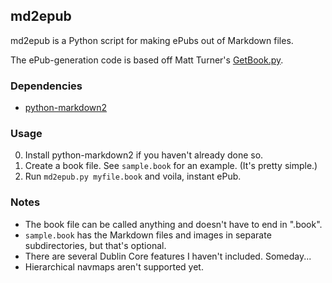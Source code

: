 ## md2epub

md2epub is a Python script for making ePubs out of Markdown files.

The ePub-generation code is based off Matt Turner's [GetBook.py](http://staff.washington.edu/mdturner).

### Dependencies

* [python-markdown2](http://code.google.com/p/python-markdown2/)

### Usage

0. Install python-markdown2 if you haven't already done so.
1. Create a book file. See <code>sample.book</code> for an example. (It's pretty simple.)
2. Run <code>md2epub.py myfile.book</code> and voila, instant ePub.

### Notes

* The book file can be called anything and doesn't have to end in ".book".
* <code>sample.book</code> has the Markdown files and images in separate subdirectories, but that's optional.
* There are several Dublin Core features I haven't included. Someday...
* Hierarchical navmaps aren't supported yet.
